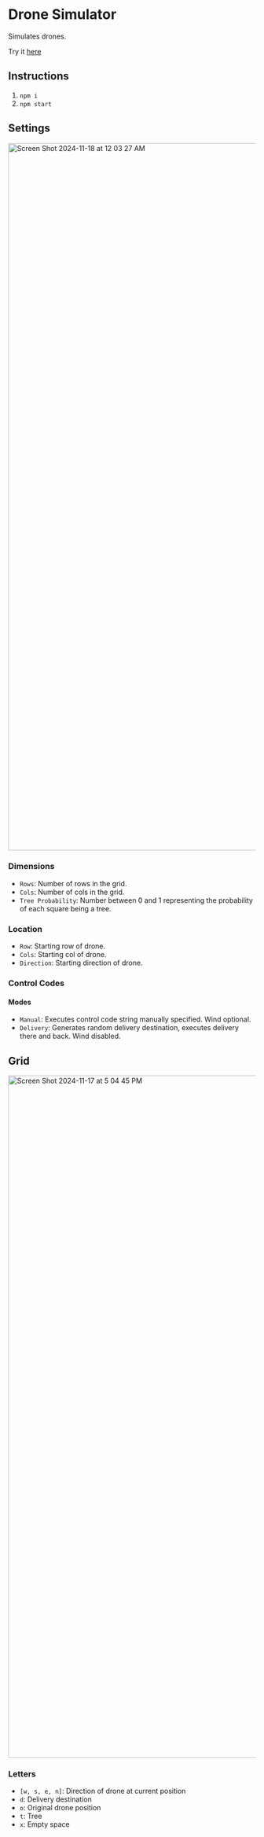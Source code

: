 # Drone Simulator
Simulates drones.

Try it [here](https://drone-simulator-sepia.vercel.app/)

## Instructions
1. `npm i`
2. `npm start`
   
## Settings
<img width="1439" alt="Screen Shot 2024-11-18 at 12 03 27 AM" src="https://github.com/user-attachments/assets/cad3c6f8-9cf6-4d61-80bd-0fb4491c4b4b">

### Dimensions
* `Rows`: Number of rows in the grid.
* `Cols`: Number of cols in the grid.
* `Tree Probability`: Number between 0 and 1 representing the probability of each square being a tree.
  
### Location
* `Row`: Starting row of drone.
* `Cols`: Starting col of drone.
* `Direction`: Starting direction of drone.

### Control Codes
#### Modes
* `Manual`: Executes control code string manually specified. Wind optional.
* `Delivery`: Generates random delivery destination, executes delivery there and back. Wind disabled.

## Grid
<img width="1388" alt="Screen Shot 2024-11-17 at 5 04 45 PM" src="https://github.com/user-attachments/assets/e984d580-c50f-4abd-ac26-fd1682081263">

### Letters
* `[w, s, e, n]`: Direction of drone at current position
* `d`: Delivery destination
* `o`: Original drone position
* `t`: Tree
* `x`: Empty space
